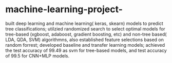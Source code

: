# machine-learning-project-
built deep learning and machine learning( keras, skearn) models to predict tree classifications; utilzied randomized search to select optimal models for tree-based (xgboost, adaboost, gradient boosting, etc) and non-tree based( LDA, QDA, SVM) algorithmns, also established feature selections based on random forrest; developed baseline and transfer learning models; achieved the test accuracy of 99.49 as svm for tree-based models, and test accuracy of 99.5 for CNN+MLP models. 
